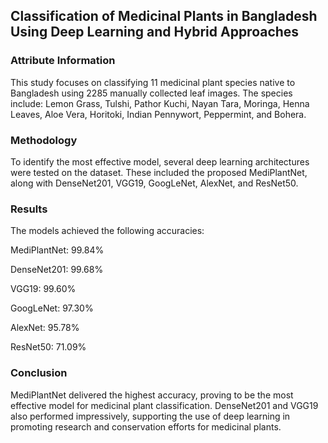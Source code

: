 ## Classification of Medicinal Plants in Bangladesh Using Deep Learning and Hybrid Approaches



### Attribute Information
This study focuses on classifying 11 medicinal plant species native to Bangladesh using 2285 manually collected leaf images. The species include: Lemon Grass, Tulshi, Pathor Kuchi, Nayan Tara, Moringa, Henna Leaves, Aloe Vera, Horitoki, Indian Pennywort, Peppermint, and Bohera.

### Methodology
To identify the most effective model, several deep learning architectures were tested on the dataset. These included the proposed MediPlantNet, along with DenseNet201, VGG19, GoogLeNet, AlexNet, and ResNet50.

### Results
The models achieved the following accuracies:

MediPlantNet: 99.84%

DenseNet201: 99.68%

VGG19: 99.60%

GoogLeNet: 97.30%

AlexNet: 95.78%

ResNet50: 71.09%

### Conclusion
MediPlantNet delivered the highest accuracy, proving to be the most effective model for medicinal plant classification. DenseNet201 and VGG19 also performed impressively, supporting the use of deep learning in promoting research and conservation efforts for medicinal plants.

